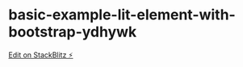 # basic-example-lit-element-with-bootstrap-ydhywk

[Edit on StackBlitz ⚡️](https://stackblitz.com/edit/basic-example-lit-element-with-bootstrap-ydhywk)